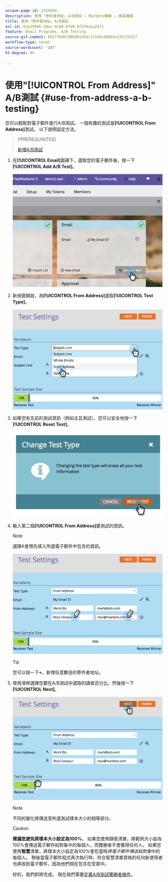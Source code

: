 ```yaml
---
unique-page-id: 2359504
description: 使用「寄件者地址」A/B測試 — Marketo檔案 — 產品檔案
title: 使用「寄件者地址」A/B測試
exl-id: 83e2994b-39ec-4c88-87b0-8f2501ea2bf1
feature: Email Programs, A/B Testing
source-git-commit: 0d37fbdb7d08901458c1744dc68893e155176327
workflow-type: tm+mt
source-wordcount: '247'
ht-degree: 0%

---
```


# 使用&quot;[!UICONTROL From Address]&quot; A/B測試 {#use-from-address-a-b-testing}

您可以輕鬆對電子郵件進行A/B測試。 一個有趣的測試是&#x200B;**[!UICONTROL From Address]**&#x200B;測試。 以下說明設定方法。

>[!PREREQUISITES]
>
>[新增A/B測試](/help/marketo/product-docs/email-marketing/email-programs/email-program-actions/email-test-a-b-test/add-an-a-b-test.md)

1. 在&#x200B;**[!UICONTROL Email]**&#x200B;圖磚下，選取您的電子郵件後，按一下&#x200B;**[!UICONTROL Add A/B Test]**。

   ![](assets/image2014-9-12-15-3a32-3a8.png)

1. 新視窗開啟，為&#x200B;**[!UICONTROL From Address]**&#x200B;選取&#x200B;**[!UICONTROL Test Type]**。

   ![](assets/image2014-9-12-15-3a32-3a22.png)

1. 如果您有先前的測試資訊（例如主旨測試），您可以安全地按一下&#x200B;**[!UICONTROL Reset Test]**。

   ![](assets/image2014-9-12-15-3a32-3a28.png)

1. 輸入第二個&#x200B;**[!UICONTROL From Address]**&#x200B;要測試的資訊。

   >[!NOTE]
   >
   >選擇A會預先填入所選電子郵件中包含的資訊。

   ![](assets/image2014-9-12-15-3a32-3a34.png)

   >[!TIP]
   >
   >您可以按一下&#x200B;**+**，新增任意數目的寄件者地址。

1. 使用滑桿選擇您要在A/B測試中選取的讀者百分比，然後按一下&#x200B;**[!UICONTROL Next]**。

   ![](assets/image2014-9-12-15-3a33-3a41.png)

   >[!NOTE]
   >
   >不同的變化將傳送至所選測試樣本大小的相等部分。

   >[!CAUTION]
   >
   >**建議您避免將樣本大小設定為100%**。 如果您使用靜態清單，將範例大小設為100%會傳送電子郵件給對象中的每個人，而獲勝者不會獲得任何人。 如果您使用&#x200B;**智慧**&#x200B;清單，將樣本大小設定為100%會在當時&#x200B;_將電子郵件傳送給對象_&#x200B;中的每個人。 稍後當電子郵件程式再次執行時，符合智慧清單資格的任何新使用者也將收到電子郵件，因為他們現在包含在受眾中。

   好的，我們即將完成。 現在我們需要[定義A/B測試獲勝者條件](/help/marketo/product-docs/email-marketing/email-programs/email-program-actions/email-test-a-b-test/define-the-a-b-test-winner-criteria.md)。
